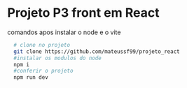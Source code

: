 # Projeto P3 front em React

comandos apos instalar o node e o vite
```sh
  # clone no projeto
  git clone https://github.com/mateussf99/projeto_react
  #instalar os modulos do node
  npm i
  #conferir o projeto
  npm run dev

```
